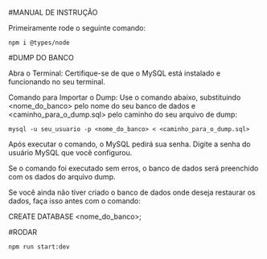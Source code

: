 #MANUAL DE INSTRUÇÃO

Primeiramente rode o seguinte comando:

`npm i @types/node`

#DUMP DO BANCO

Abra o Terminal: Certifique-se de que o MySQL está instalado e funcionando no seu terminal.

Comando para Importar o Dump: Use o comando abaixo, substituindo <nome_do_banco> pelo nome do seu banco de dados e <caminho_para_o_dump.sql> pelo caminho do seu arquivo de dump:

`mysql -u seu_usuario -p <nome_do_banco> < <caminho_para_o_dump.sql>`

Após executar o comando, o MySQL pedirá sua senha. Digite a senha do usuário MySQL que você configurou.

Se o comando foi executado sem erros, o banco de dados será preenchido com os dados do arquivo dump.

Se você ainda não tiver criado o banco de dados onde deseja restaurar os dados, faça isso antes com o comando:

CREATE DATABASE <nome_do_banco>;


#RODAR

`npm run start:dev`


